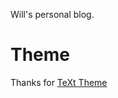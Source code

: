 Will's personal blog.

# Theme

Thanks for [TeXt Theme](https://github.com/kitian616/jekyll-TeXt-theme)
